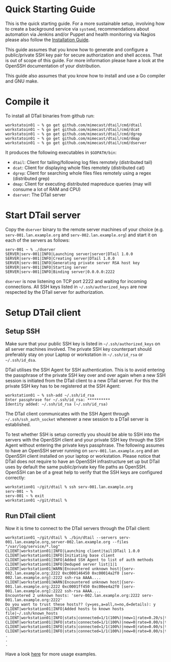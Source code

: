 Quick Starting Guide
====================

This is the quick starting guide. For a more sustainable setup, involving how to create a background service via ``systemd``, recommendations about automation via Jenkins and/or Puppet and health monitoring via Nagios please also follow the [Installation Guide](installation.md).

This guide assumes that you know how to generate and configure a public/private SSH key pair for secure authorization and shell access. That is out of scope of this guide. For more information please have a look at the OpenSSH documentation of your distribution.

This guide also assumes that you know how to install and use a Go compiler and GNU make.

# Compile it

To install all DTail binaries from github run:

```console
workstatoin01 ~ % go get github.com/mimecast/dtail/cmd/dtail
workstatoin01 ~ % go get github.com/mimecast/dtail/cmd/dcat
workstatoin01 ~ % go get github.com/mimecast/dtail/cmd/dgrep
workstatoin01 ~ % go get github.com/mimecast/dtail/cmd/dmap
workstatoin01 ~ % go get github.com/mimecast/dtail/cmd/dserver
```

It produces the following executables in ``$GOPATH/bin``:

* ``dtail``: Client for tailing/following log files remotely (distributed tail)
* ``dcat``: Client for displaying whole files remotely (distributed cat)
* ``dgrep``: Client for searching whole files files remotely using a regex (distributed grep)
* ``dmap``: Client for executing distributed mapreduce queries (may will consume a lot of RAM and CPU)
* ``dserver``: The DTail server

# Start DTail server

Copy the ``dserver`` binary to the remote server machines of your choice (e.g. ``serv-001.lan.example.org`` and ``serv-002.lan.example.org``) and start it on each of the servers as follows:

```console
serv-001 ~ % ./dserver
SERVER|serv-001|INFO|Launching server|server|DTail 1.0.0
SERVER|serv-001|INFO|Creating server|DTail 1.0.0
SERVER|serv-001|INFO|Generating private server RSA host key
SERVER|serv-001|INFO|Starting server
SERVER|serv-001|INFO|Binding server|0.0.0.0:2222
```

``dserver`` is now listening on TCP port 2222 and waiting for incoming connections. All SSH keys listed in ``~/.ssh/authorized_keys`` are now respected by the DTail server for authorization.

# Setup DTail client

## Setup SSH

Make sure that your public SSH key is listed in ``~/.ssh/authorized_keys`` on all server machines involved. The private SSH key counterpart should preferably stay on your Laptop or workstation in ``~/.ssh/id_rsa`` or ``~/.ssh/id_dsa``.

DTail utilises the SSH Agent for SSH authentication. This is to avoid entering the passphrase of the private SSH key over and over again when a new SSH session is initiated from the DTail client to a new DTail server. For this the private SSH key has to be registered at the SSH Agent:

```console
workstation01 ~ % ssh-add ~/.ssh/id_rsa
Enter passphrase for ~/.ssh/id_rsa: **********
Identity added: ~/.ssh/id_rsa (~/.ssh/id_rsa)
```

The DTail client communicates with the SSH Agent through ``~/.ssh/ssh_auth_socket`` whenever a new session to a DTail server is established.

To test whether SSH is setup correctly you should be able to SSH into the servers with the OpenSSH client and your private SSH key through the SSH Agent without entering the private keys passphrase. The following assumes to have an OpenSSH server running on ``serv-001.lan.example.org`` and an OpenSSH client installed on your laptop or workstation. Please notice that DTail does not require to have an OpenSSH infrastructure set up but DTail uses by default the same public/private key file paths as OpenSSH. OpenSSH can be of a great help to verify that the SSH keys are configured correctly:

```console
workstation01 ~/git/dtail % ssh serv-001.lan.example.org
serv-001 ~ %
serv-001 ~ % exit
workstation01 ~/git/dtail %
```

## Run DTail client

Now it is time to connect to the DTail servers through the DTail client:

```console
workstation01 ~/git/dtail % ./bin/dtail --servers serv-001.lan.example.org,server-002.lan.example.org --files "/var/log/service/*.log"
CLIENT|workstation01|INFO|Launching client|tail|DTail 1.0.0
CLIENT|workstation01|INFO|Initiating base client
CLIENT|workstation01|INFO|Added SSH Agent to list of auth methods
CLIENT|workstation01|INFO|Deduped server list|1|1
CLIENT|workstation01|WARN|Encountered unknown host|{serv-002.lan.example.org:2222 0xc000146450 0xc00014a2f0 [serv-002.lan.example.org]:2222 ssh-rsa AAAA....
CLIENT|workstation01|WARN|Encountered unknown host|{serv-001.lan.example.org:2222 0xc0001ff450 0xc00ee4a2f0 [serv-001.lan.example.org]:2222 ssh-rsa AAAA....
Encountered 2 unknown hosts: 'serv-002.lan.example.org:2222 serv-001.lan.example.org:2222'
Do you want to trust these hosts?? (y=yes,a=all,n=no,d=details): y
CLIENT|workstation01|INFO|Added hosts to known hosts file|~/.ssh/known_hosts
CLIENT|workstation01|INFO|stats|connected=1/1(100%)|new=1|rate=0.20/s|throttle=0|cpus/goroutines=8/17
CLIENT|workstation01|INFO|stats|connected=1/1(100%)|new=0|rate=0.00/s|throttle=0|cpus/goroutines=8/17
CLIENT|workstation01|INFO|stats|connected=1/1(100%)|new=0|rate=0.00/s|throttle=0|cpus/goroutines=8/17
CLIENT|workstation01|INFO|stats|connected=1/1(100%)|new=0|rate=0.00/s|throttle=0|cpus/goroutines=8/17
.
.
.
```

Have a look [here](examples.md) for more usage examples.

